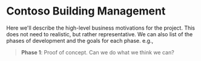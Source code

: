 # Contoso Building Management

Here we'll describe the high-level business motivations for the project. This
does not need to realistic, but rather representative.
We can also list of the phases of development and the goals for each phase.
e.g.,

> **Phase 1**: Proof of concept. Can we do what we think we can?
